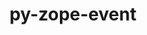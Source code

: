 ---
title: "py-zope-event"
layout: cache
categories: [package, develop-2024-01-28]
meta: {"versions": ["4.6"], "compilers": ["gcc@=11.1.0", "gcc@=11.4.0", "gcc@=9.4.0", "oneapi@=2024.0.0"], "oss": ["ubuntu20.04", "ubuntu22.04"], "platforms": ["linux"], "targets": ["neoverse_v1", "neoverse_v2", "ppc64le", "x86_64_v3"], "stacks": ["data-vis-sdk", "e4s", "e4s-neoverse-v2", "e4s-neoverse_v1", "e4s-oneapi", "e4s-power", "root"], "num_specs": 18, "num_specs_by_stack": {"root": 18, "e4s-neoverse_v1": 3, "e4s-power": 3, "data-vis-sdk": 2, "e4s": 4, "e4s-neoverse-v2": 3, "e4s-oneapi": 3}}
spec_details: [{"hash": "aq6oysiuhb2ijajhshol7v3y36a732h5", "compiler": "gcc@=11.4.0", "versions": ["4.6"], "os": "ubuntu20.04", "platform": "linux", "target": "neoverse_v1", "variants": ["build_system=python_pip"], "stacks": ["root", "e4s-neoverse_v1"], "size": "-", "tarball": "https://binaries.spack.io/releases/develop-2024-01-28/build_cache/linux-ubuntu20.04-neoverse_v1/gcc-11.4.0/py-zope-event-4.6/linux-ubuntu20.04-neoverse_v1-gcc-11.4.0-py-zope-event-4.6-aq6oysiuhb2ijajhshol7v3y36a732h5.spack"}, {"hash": "4lsvh24qvjckpsykihlaa44utmordncs", "compiler": "gcc@=11.4.0", "versions": ["4.6"], "os": "ubuntu20.04", "platform": "linux", "target": "neoverse_v1", "variants": ["build_system=python_pip"], "stacks": ["root", "e4s-neoverse_v1"], "size": "-", "tarball": "https://binaries.spack.io/releases/develop-2024-01-28/build_cache/linux-ubuntu20.04-neoverse_v1/gcc-11.4.0/py-zope-event-4.6/linux-ubuntu20.04-neoverse_v1-gcc-11.4.0-py-zope-event-4.6-4lsvh24qvjckpsykihlaa44utmordncs.spack"}, {"hash": "miqsvfk6qfumcxwdik3uwqj3o42l4bvy", "compiler": "gcc@=11.4.0", "versions": ["4.6"], "os": "ubuntu20.04", "platform": "linux", "target": "neoverse_v1", "variants": ["build_system=python_pip"], "stacks": ["root", "e4s-neoverse_v1"], "size": "-", "tarball": "https://binaries.spack.io/releases/develop-2024-01-28/build_cache/linux-ubuntu20.04-neoverse_v1/gcc-11.4.0/py-zope-event-4.6/linux-ubuntu20.04-neoverse_v1-gcc-11.4.0-py-zope-event-4.6-miqsvfk6qfumcxwdik3uwqj3o42l4bvy.spack"}, {"hash": "zzk5di2jdirc2b4ifhxy5pm5psokmzcd", "compiler": "gcc@=9.4.0", "versions": ["4.6"], "os": "ubuntu20.04", "platform": "linux", "target": "ppc64le", "variants": ["build_system=python_pip"], "stacks": ["e4s-power", "root"], "size": "-", "tarball": "https://binaries.spack.io/releases/develop-2024-01-28/build_cache/linux-ubuntu20.04-ppc64le/gcc-9.4.0/py-zope-event-4.6/linux-ubuntu20.04-ppc64le-gcc-9.4.0-py-zope-event-4.6-zzk5di2jdirc2b4ifhxy5pm5psokmzcd.spack"}, {"hash": "b36nw67ikqurn4trahbsevj5rgxxavpv", "compiler": "gcc@=9.4.0", "versions": ["4.6"], "os": "ubuntu20.04", "platform": "linux", "target": "ppc64le", "variants": ["build_system=python_pip"], "stacks": ["e4s-power", "root"], "size": "-", "tarball": "https://binaries.spack.io/releases/develop-2024-01-28/build_cache/linux-ubuntu20.04-ppc64le/gcc-9.4.0/py-zope-event-4.6/linux-ubuntu20.04-ppc64le-gcc-9.4.0-py-zope-event-4.6-b36nw67ikqurn4trahbsevj5rgxxavpv.spack"}, {"hash": "y2phnopflwfqbs3kda2urdiaq3mhukeg", "compiler": "gcc@=9.4.0", "versions": ["4.6"], "os": "ubuntu20.04", "platform": "linux", "target": "ppc64le", "variants": ["build_system=python_pip"], "stacks": ["e4s-power", "root"], "size": "-", "tarball": "https://binaries.spack.io/releases/develop-2024-01-28/build_cache/linux-ubuntu20.04-ppc64le/gcc-9.4.0/py-zope-event-4.6/linux-ubuntu20.04-ppc64le-gcc-9.4.0-py-zope-event-4.6-y2phnopflwfqbs3kda2urdiaq3mhukeg.spack"}, {"hash": "p5yhdkav2y4bqccm63esdvcodmb5jetk", "compiler": "gcc@=11.1.0", "versions": ["4.6"], "os": "ubuntu20.04", "platform": "linux", "target": "x86_64_v3", "variants": ["build_system=python_pip"], "stacks": ["data-vis-sdk", "root"], "size": "-", "tarball": "https://binaries.spack.io/releases/develop-2024-01-28/build_cache/linux-ubuntu20.04-x86_64_v3/gcc-11.1.0/py-zope-event-4.6/linux-ubuntu20.04-x86_64_v3-gcc-11.1.0-py-zope-event-4.6-p5yhdkav2y4bqccm63esdvcodmb5jetk.spack"}, {"hash": "ussadqugkgavv2lzpdkems5u3opqui5f", "compiler": "gcc@=11.1.0", "versions": ["4.6"], "os": "ubuntu20.04", "platform": "linux", "target": "x86_64_v3", "variants": ["build_system=python_pip"], "stacks": ["data-vis-sdk", "root"], "size": "-", "tarball": "https://binaries.spack.io/releases/develop-2024-01-28/build_cache/linux-ubuntu20.04-x86_64_v3/gcc-11.1.0/py-zope-event-4.6/linux-ubuntu20.04-x86_64_v3-gcc-11.1.0-py-zope-event-4.6-ussadqugkgavv2lzpdkems5u3opqui5f.spack"}, {"hash": "bwzozelts24kzedzax6c73nyyhbnb6mz", "compiler": "gcc@=11.4.0", "versions": ["4.6"], "os": "ubuntu20.04", "platform": "linux", "target": "x86_64_v3", "variants": ["build_system=python_pip"], "stacks": ["root", "e4s"], "size": "-", "tarball": "https://binaries.spack.io/releases/develop-2024-01-28/build_cache/linux-ubuntu20.04-x86_64_v3/gcc-11.4.0/py-zope-event-4.6/linux-ubuntu20.04-x86_64_v3-gcc-11.4.0-py-zope-event-4.6-bwzozelts24kzedzax6c73nyyhbnb6mz.spack"}, {"hash": "s6ka7qeold5ks6xli3rr57s5msvhy2rw", "compiler": "gcc@=11.4.0", "versions": ["4.6"], "os": "ubuntu20.04", "platform": "linux", "target": "x86_64_v3", "variants": ["build_system=python_pip"], "stacks": ["root", "e4s"], "size": "-", "tarball": "https://binaries.spack.io/releases/develop-2024-01-28/build_cache/linux-ubuntu20.04-x86_64_v3/gcc-11.4.0/py-zope-event-4.6/linux-ubuntu20.04-x86_64_v3-gcc-11.4.0-py-zope-event-4.6-s6ka7qeold5ks6xli3rr57s5msvhy2rw.spack"}, {"hash": "fmzipplmuytenbijx5qh5efntnfybcqj", "compiler": "gcc@=11.4.0", "versions": ["4.6"], "os": "ubuntu20.04", "platform": "linux", "target": "x86_64_v3", "variants": ["build_system=python_pip"], "stacks": ["root", "e4s"], "size": "-", "tarball": "https://binaries.spack.io/releases/develop-2024-01-28/build_cache/linux-ubuntu20.04-x86_64_v3/gcc-11.4.0/py-zope-event-4.6/linux-ubuntu20.04-x86_64_v3-gcc-11.4.0-py-zope-event-4.6-fmzipplmuytenbijx5qh5efntnfybcqj.spack"}, {"hash": "xoirmvu6wsmundttbapcf75hkslx5hno", "compiler": "gcc@=11.4.0", "versions": ["4.6"], "os": "ubuntu20.04", "platform": "linux", "target": "x86_64_v3", "variants": ["build_system=python_pip"], "stacks": ["root", "e4s"], "size": "-", "tarball": "https://binaries.spack.io/releases/develop-2024-01-28/build_cache/linux-ubuntu20.04-x86_64_v3/gcc-11.4.0/py-zope-event-4.6/linux-ubuntu20.04-x86_64_v3-gcc-11.4.0-py-zope-event-4.6-xoirmvu6wsmundttbapcf75hkslx5hno.spack"}, {"hash": "7363wtstpaloiudotyj5aoinktx2vxjp", "compiler": "gcc@=11.4.0", "versions": ["4.6"], "os": "ubuntu22.04", "platform": "linux", "target": "neoverse_v2", "variants": ["build_system=python_pip"], "stacks": ["root", "e4s-neoverse-v2"], "size": "-", "tarball": "https://binaries.spack.io/releases/develop-2024-01-28/build_cache/linux-ubuntu22.04-neoverse_v2/gcc-11.4.0/py-zope-event-4.6/linux-ubuntu22.04-neoverse_v2-gcc-11.4.0-py-zope-event-4.6-7363wtstpaloiudotyj5aoinktx2vxjp.spack"}, {"hash": "cvumfzinesytmraddecibhvw5ozrc3qw", "compiler": "gcc@=11.4.0", "versions": ["4.6"], "os": "ubuntu22.04", "platform": "linux", "target": "neoverse_v2", "variants": ["build_system=python_pip"], "stacks": ["root", "e4s-neoverse-v2"], "size": "-", "tarball": "https://binaries.spack.io/releases/develop-2024-01-28/build_cache/linux-ubuntu22.04-neoverse_v2/gcc-11.4.0/py-zope-event-4.6/linux-ubuntu22.04-neoverse_v2-gcc-11.4.0-py-zope-event-4.6-cvumfzinesytmraddecibhvw5ozrc3qw.spack"}, {"hash": "twxnh4ir3ocad7nqmowkoz74v7y7otil", "compiler": "gcc@=11.4.0", "versions": ["4.6"], "os": "ubuntu22.04", "platform": "linux", "target": "neoverse_v2", "variants": ["build_system=python_pip"], "stacks": ["root", "e4s-neoverse-v2"], "size": "-", "tarball": "https://binaries.spack.io/releases/develop-2024-01-28/build_cache/linux-ubuntu22.04-neoverse_v2/gcc-11.4.0/py-zope-event-4.6/linux-ubuntu22.04-neoverse_v2-gcc-11.4.0-py-zope-event-4.6-twxnh4ir3ocad7nqmowkoz74v7y7otil.spack"}, {"hash": "huvule27k6gd4ipauvkveqo4lfznenhg", "compiler": "oneapi@=2024.0.0", "versions": ["4.6"], "os": "ubuntu22.04", "platform": "linux", "target": "x86_64_v3", "variants": ["build_system=python_pip"], "stacks": ["e4s-oneapi", "root"], "size": "-", "tarball": "https://binaries.spack.io/releases/develop-2024-01-28/build_cache/linux-ubuntu22.04-x86_64_v3/oneapi-2024.0.0/py-zope-event-4.6/linux-ubuntu22.04-x86_64_v3-oneapi-2024.0.0-py-zope-event-4.6-huvule27k6gd4ipauvkveqo4lfznenhg.spack"}, {"hash": "wp4d5a6jej2qbzoa33qov7yrvznpzzwk", "compiler": "oneapi@=2024.0.0", "versions": ["4.6"], "os": "ubuntu22.04", "platform": "linux", "target": "x86_64_v3", "variants": ["build_system=python_pip"], "stacks": ["e4s-oneapi", "root"], "size": "-", "tarball": "https://binaries.spack.io/releases/develop-2024-01-28/build_cache/linux-ubuntu22.04-x86_64_v3/oneapi-2024.0.0/py-zope-event-4.6/linux-ubuntu22.04-x86_64_v3-oneapi-2024.0.0-py-zope-event-4.6-wp4d5a6jej2qbzoa33qov7yrvznpzzwk.spack"}, {"hash": "y5br77owwpz264dqw3mshqvw2lokhvxp", "compiler": "oneapi@=2024.0.0", "versions": ["4.6"], "os": "ubuntu22.04", "platform": "linux", "target": "x86_64_v3", "variants": ["build_system=python_pip"], "stacks": ["e4s-oneapi", "root"], "size": "-", "tarball": "https://binaries.spack.io/releases/develop-2024-01-28/build_cache/linux-ubuntu22.04-x86_64_v3/oneapi-2024.0.0/py-zope-event-4.6/linux-ubuntu22.04-x86_64_v3-oneapi-2024.0.0-py-zope-event-4.6-y5br77owwpz264dqw3mshqvw2lokhvxp.spack"}]
---
